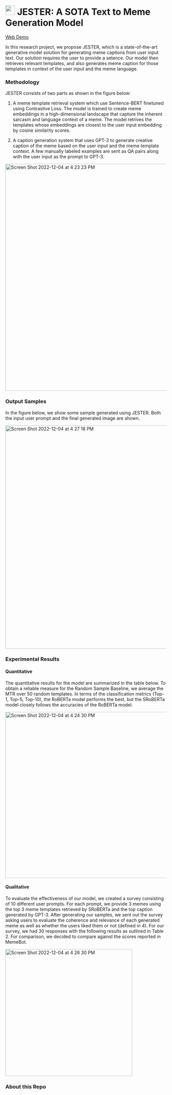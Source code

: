 # <img src="https://user-images.githubusercontent.com/18485647/205524790-25d7b702-3bbc-4920-b586-ea25214ad99f.png" width="30" height="30"/> JESTER: A SOTA Text to Meme Generation Model
<a href ='https://the-jester.streamlit.app/'>Web Demo</a>

In this research project, we propose JESTER, which is a state-of-the-art generative model solution for generating meme captions from user input text. 
Our solution requires the user to provide a setence. Our model then retrieves relevant templates, and also generates meme caption for those templates
in context of the user input and the meme language.

### Methodology
JESTER consists of two parts as shown in the figure below:

1. A meme template retrieval system which use Sentence-BERT finetuned using Contrastive Loss. The model is trained to create meme embeddings in a 
high-dimensional landscape that capture the inherent sarcasm and language context of a meme. The model retrives the templates whose embeddings are 
closest to the user input embedding by cosine similarity scores.

2. A caption generation system that uses GPT-3 to generate creative caption of the meme based on the user input and the meme template context. 
A few manually labeled examples are sent as QA pairs along with the user input as the prompt to GPT-3.

<img width="708" alt="Screen Shot 2022-12-04 at 4 23 23 PM" src="https://user-images.githubusercontent.com/18485647/205525021-dba35931-d3ea-4f30-bd34-2aaa26392343.png">

### Output Samples

In the figure below, we show some sample generated using JESTER. Both the input user prompt and the final generated image are shown.

<img width="697" alt="Screen Shot 2022-12-04 at 4 27 18 PM" src="https://user-images.githubusercontent.com/18485647/205525266-2e8e0b46-660d-4116-a362-8ee77ead9660.png">


### Experimental Results
#### Quantitative

The quantitative results for the model are summarized in the table below. To obtain
a reliable measure for the Random Sample Baseline, we average the MTR over 50 random templates.
In terms of the classification metrics (Top-1, Top-5, Top-10), the RoBERTa model performs the best,
but the SRoBERTa model closely follows the accuracies of the RoBERTa model.

<img width="518" alt="Screen Shot 2022-12-04 at 4 24 30 PM" src="https://user-images.githubusercontent.com/18485647/205525086-23b331ec-b34a-4073-a416-d4459c7419eb.png">

#### Qualitative

To evaluate the effectiveness of our model, we created a survey consisting of 10 different user prompts.
For each prompt, we provide 3 memes using the top 3 meme templates retrieved by SRoBERTa and
the top caption generated by GPT-3. After generating our samples, we sent out the survey asking users
to evaluate the coherence and relevance of each generated meme as well as whether the users liked
them or not (defined in 4). For our survey, we had 30 responses with the following results as outlined
in Table 2. For comparison, we decided to compare against the scores reported in MemeBot.

<img width="396" alt="Screen Shot 2022-12-04 at 4 26 30 PM" src="https://user-images.githubusercontent.com/18485647/205525205-c3b69a60-eb23-4735-bfce-8c6fc77b0004.png">

### About this Repo






